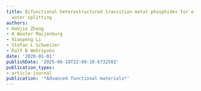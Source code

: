 ```yaml
---
title: Bifunctional heterostructured transition metal phosphides for efficient electrochemical
  water splitting
authors:
- Haojie Zhang
- A Wouter Maijenburg
- Xiaopeng Li
- Stefan L Schweizer
- Ralf B Wehrspohn
date: '2020-01-01'
publishDate: '2025-06-18T22:08:10.673250Z'
publication_types:
- article-journal
publication: '*Advanced functional materials*'
---
```

